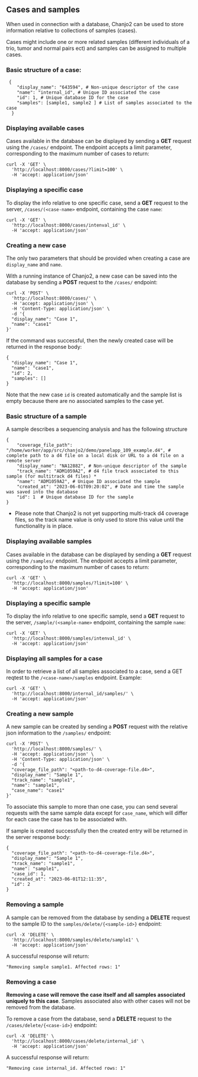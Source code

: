 ## Cases and samples

When used in connection with a database, Chanjo2 can be used to store information relative to collections of samples (cases).

Cases might include one or more related samples (different individuals of a trio, tumor and normal pairs ect) and samples can be assigned to multiple cases.

### Basic structure of a case:

``` shell
 {
    "display_name": "643594", # Non-unique descriptor of the case
    "name": "internal_id", # Unique ID associated the case
    "id": 1, # Unique database ID for the case
    "samples": [sample1, sample2 ] # List of samples associated to the case
  }
```

### Displaying available cases

Cases available in the database can be displayed by sending a <strong>GET</strong> request using the `/cases/` endpoint. The endpoint accepts a limit parameter, corresponding to the maximum number of cases to return:

``` shell
curl -X 'GET' \
  'http://localhost:8000/cases/?limit=100' \
  -H 'accept: application/json'
```

### Displaying a specific case

To display the info relative to one specific case, send a <strong>GET</strong> request to the server, `/cases/(<case-name>` endpoint, containing the case `name`:


``` shell
curl -X 'GET' \
  'http://localhost:8000/cases/intenval_id' \
  -H 'accept: application/json'
```


### Creating a new case

The only two parameters that should be provided when creating a case are `display_name` and `name`.

With a running instance of Chanjo2, a new case can be saved into the database by sending a <strong>POST</strong> request to the `/cases/` endpoint:

``` shell
curl -X 'POST' \
  'http://localhost:8000/cases/' \
  -H 'accept: application/json' \
  -H 'Content-Type: application/json' \
  -d '{
  "display_name": "Case 1",
  "name": "case1"
}'
```

If the command was successful, then the newly created case will be returned in the response body:

``` shell
{
  "display_name": "Case 1",
  "name": "case1",
  "id": 2,
  "samples": []
}
``` 
Note that the new case `id` is created automatically and the sample list is empty because there are no associated samples to the case yet.

### Basic structure of a sample

A sample describes a sequencing analysis and has the following structure

``` shell
{
    "coverage_file_path": "/home/worker/app/src/chanjo2/demo/panelapp_109_example.d4", # complete path to a d4 file on a local disk or URL to a d4 file on a remote server
    "display_name": "NA12882", # Non-unique descriptor of the sample
    "track_name": "ADM1059A2", # d4 file track associated to this sample (for multitrack d4 files) *
    "name": "ADM1059A2", # Unique ID associated the sample
    "created_at": "2023-06-01T09:20:02", # Date and time the sample was saved into the database
    "id": 1  # Unique database ID for the sample
}
```
* Please note that Chanjo2 is not yet supporting multi-track d4 coverage files, so the track name value is only used to store this value until the functionality is in place.

### Displaying available samples

Cases available in the database can be displayed by sending a <strong>GET</strong> request using the `/samples/` endpoint. The endpoint accepts a limit parameter, corresponding to the maximum number of cases to return:

``` shell
curl -X 'GET' \
  'http://localhost:8000/samples/?limit=100' \
  -H 'accept: application/json'
```

### Displaying a specific sample

To display the info relative to one specific sample, send a <strong>GET</strong> request to the server, `/sample/(<sample-name>` endpoint, containing the sample `name`:


``` shell
curl -X 'GET' \
  'http://localhost:8000/samples/intenval_id' \
  -H 'accept: application/json'
```

### Displaying all samples for a case

In order to retrieve a list of all samples associated to a case, send a GET reqtest to the `/<case-name>/samples` endpoint. Example:

``` shell
curl -X 'GET' \
  'http://localhost:8000/internal_id/samples/' \
  -H 'accept: application/json'
```

### Creating a new sample

A new sample can be created by sending a <strong>POST</strong> request with the relative json information to the `/samples/` endpoint:

``` shell
curl -X 'POST' \
  'http://localhost:8000/samples/' \
  -H 'accept: application/json' \
  -H 'Content-Type: application/json' \
  -d '{
  "coverage_file_path": "<path-to-d4-coverage-file.d4>",
  "display_name": "Sample 1",
  "track_name": "sample1",
  "name": "sample1",
  "case_name": "case1"
}'
```

To associate this sample to more than one case, you can send several requests with the same sample data except for `case_name`, which will differ for each case the case has to be associated with.

If sample is created successfully then the created entry will be returned in the server response body:

``` shell
{
  "coverage_file_path": "<path-to-d4-coverage-file.d4>",
  "display_name": "Sample 1",
  "track_name": "sample1",
  "name": "sample1",
  "case_id": 1,
  "created_at": "2023-06-01T12:11:35",
  "id": 2
}
```

### Removing a sample

A sample can be removed from the database by sending a <strong>DELETE</strong> request to the sample ID to the `samples/delete/{<sample-id>}` endpoint:

``` shell
curl -X 'DELETE' \
  'http://localhost:8000/samples/delete/sample1' \
  -H 'accept: application/json'
```

A successful response will return:

``` shell
"Removing sample sample1. Affected rows: 1"
```

### Removing a case

<strong>Removing a case will remove the case itself and all samples associated uniquely to this case</strong>. Samples associated also with other cases will not be removed from the database.

To remove a case from the database, send a <strong>DELETE</strong> request to the `/cases/delete/{<case-id>}` endpoint:

``` shell
curl -X 'DELETE' \
  'http://localhost:8000/cases/delete/internal_id' \
  -H 'accept: application/json'
```

A successful response will return:

``` shell
"Removing case internal_id. Affected rows: 1"
```